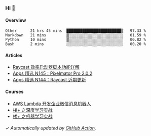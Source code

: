 ### Hi 👋

#### Overview

<!--START_SECTION:waka-->
```text
Other      21 hrs 45 mins  ████████████████████████▒   97.33 % 
Markdown   21 mins         ▒░░░░░░░░░░░░░░░░░░░░░░░░   01.59 % 
Python     10 mins         ▒░░░░░░░░░░░░░░░░░░░░░░░░   00.82 % 
Bash       2 mins          ░░░░░░░░░░░░░░░░░░░░░░░░░   00.20 % 
```
<!--END_SECTION:waka-->

#### Articles

<!-- BLOG:START -->
- [Raycast 效率启动器脚本功能详解](http://huhuhang.com/post/sspai/64399)
- [Apps 精选 N145：Pixelmator Pro 2.0.2](http://huhuhang.com/post/product-hunt/product-hunt-n145)
- [Apps 精选 N144：Raycast 近期更新](http://huhuhang.com/post/product-hunt/product-hunt-n144)
<!-- BLOG:END -->

#### Courses

<!-- SYL:START -->
- [AWS Lambda 开发企业微信消息机器人](https://lanqiao.cn/courses/2868)
- [楼+ 之深度学习实战](https://lanqiao.cn/courses/2617)
- [楼+ 之机器学习实战](https://lanqiao.cn/courses/2616)
<!-- SYL:END -->

###### ✓ Automatically updated by [GitHub Action](https://github.com/huhuhang/huhuhang/actions).
